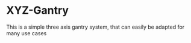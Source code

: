 # XYZ-Gantry
This is a simple three axis gantry system, that can easily be adapted for many use cases
